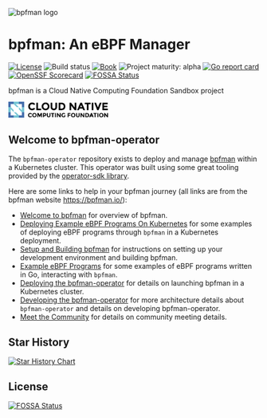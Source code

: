 ![bpfman logo](https://github.com/bpfman/bpfman/blob/main/docs/img/horizontal/color/bpfman-horizontal-color.png)<!-- markdownlint-disable-line first-line-heading -->

# bpfman: An eBPF Manager

[![License][apache2-badge]][apache2-url]
![Build status][build-badge]
[![Book][book-badge]][book-url]
![Project maturity: alpha][project-maturity]
[![Go report card][go-report-card-badge]][go-report-card-report]
[![OpenSSF Scorecard][openssf-badge]][openssf-url]
[![FOSSA Status][fossa-badge]][fossa-url]

[apache2-badge]: https://img.shields.io/badge/License-Apache%202.0-blue.svg
[apache2-url]: https://opensource.org/licenses/Apache-2.0
[build-badge]: https://img.shields.io/github/actions/workflow/status/bpfman/bpfman-operator/image-build.yaml?branch=main
[book-badge]: https://img.shields.io/badge/read%20the-book-9cf.svg
[book-url]: https://bpfman.io/
[project-maturity]: https://img.shields.io/badge/maturity-alpha-orange.svg
[go-report-card-badge]: https://goreportcard.com/badge/github.com/bpfman/bpfman-operator
[go-report-card-report]: https://goreportcard.com/report/github.com/bpfman/bpfman-operator
[openssf-badge]: https://api.scorecard.dev/projects/github.com/bpfman/bpfman-operator/badge
[openssf-url]: https://scorecard.dev/viewer/?uri=github.com/bpfman/bpfman-operator
[fossa-badge]: https://app.fossa.com/api/projects/git%2Bgithub.com%2Fbpfman%2Fbpfman-operator.svg?type=shield
[fossa-url]: https://app.fossa.com/projects/git%2Bgithub.com%2Fbpfman%2Fbpfman-operator?ref=badge_shield

bpfman is a Cloud Native Computing Foundation Sandbox project

<picture>
   <source media="(prefers-color-scheme: dark)" srcset="https://raw.githubusercontent.com/cncf/artwork/main/other/cncf/horizontal/white/cncf-white.png"/>
   <source media="(prefers-color-scheme: light)" srcset="https://raw.githubusercontent.com/cncf/artwork/main/other/cncf/horizontal/color/cncf-color.png"/>
   <img alt="CNCF Logo" src="https://raw.githubusercontent.com/cncf/artwork/main/other/cncf/horizontal/color/cncf-color.png" width="200px"/>
</picture>

## Welcome to bpfman-operator

The `bpfman-operator` repository exists to deploy and manage [bpfman](https://github.com/bpfman/bpfman)
within a Kubernetes cluster.
This operator was built using some great tooling provided by the
[operator-sdk library](https://sdk.operatorframework.io/).

Here are some links to help in your bpfman journey (all links are from the bpfman website <https://bpfman.io/>):

- [Welcome to bpfman](https://bpfman.io/main/) for overview of bpfman.
- [Deploying Example eBPF Programs On Kubernetes](https://bpfman.io/main/getting-started/example-bpf-k8s/)
  for some examples of deploying eBPF programs through `bpfman` in a Kubernetes deployment.
- [Setup and Building bpfman](https://bpfman.io/main/getting-started/building-bpfman/) for instructions
  on setting up your development environment and building bpfman.
- [Example eBPF Programs](https://bpfman.io/main/getting-started/example-bpf/) for some
  examples of eBPF programs written in Go, interacting with `bpfman`.
- [Deploying the bpfman-operator](https://bpfman.io/main/getting-started/operator-quick-start/) for details on launching
  bpfman in a Kubernetes cluster.
- [Developing the bpfman-operator](https://bpfman.io/main/developer-guide/develop-operator/) for more architecture
  details about `bpfman-operator` and details on developing bpfman-operator.
- [Meet the Community](https://bpfman.io/main/governance/meetings/) for details on community meeting details.

## Star History

<a href="https://star-history.com/#bpfman/bpfman-operator&Date">
 <picture>
   <source media="(prefers-color-scheme: dark)" srcset="https://api.star-history.com/svg?repos=bpfman/bpfman-operator&type=Date&theme=dark" />
   <source media="(prefers-color-scheme: light)" srcset="https://api.star-history.com/svg?repos=bpfman/bpfman-operator&type=Date" />
   <img alt="Star History Chart" src="https://api.star-history.com/svg?repos=bpfman/bpfman-operator&type=Date" />
 </picture>
</a>

## License

[![FOSSA Status](https://app.fossa.com/api/projects/git%2Bgithub.com%2Fbpfman%2Fbpfman-operator.svg?type=large)](https://app.fossa.com/projects/git%2Bgithub.com%2Fbpfman%2Fbpfman-operator?ref=badge_large)
